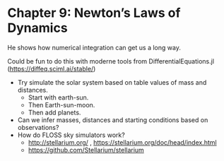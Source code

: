 # Chapter 9: Newton’s Laws of Dynamics

He shows how numerical integration can get us a long way.

Could be fun to do this with moderne tools from DifferentialEquations.jl (https://diffeq.sciml.ai/stable/)

* Try simulate the solar system based on table values of mass and distances.
  * Start with earth-sun.
  * Then Earth-sun-moon.
  * Then add planets.
* Can we infer masses, distances and starting conditions based on observations?
* How do FLOSS sky simulators work?
  - http://stellarium.org/ , https://stellarium.org/doc/head/index.html
  - https://github.com/Stellarium/stellarium
  
